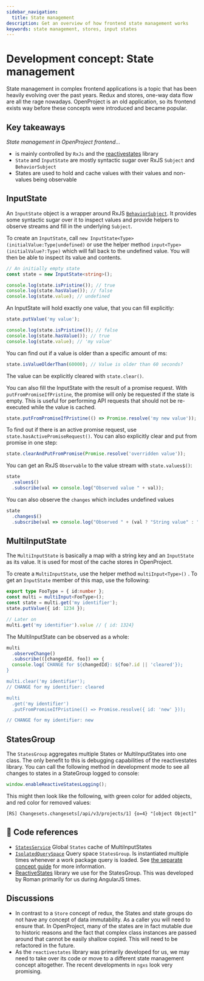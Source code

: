 ```yaml
---
sidebar_navigation:
  title: State management
description: Get an overview of how frontend state management works
keywords: state management, stores, input states
---
```


# Development concept: State management

State management in complex frontend applications is a topic that has been heavily evolving over the past years. Redux and stores, one-way data flow are all the rage nowadays. OpenProject is an old application, so its frontend exists way before these concepts were introduced and became popular.



## Key takeaways

*State management in OpenProject frontend...*

- is mainly controlled by `RxJs` and the [reactivestates](https://github.com/ReactiveStates/reactivestates) library
- `State` and `InputState` are mostly syntactic sugar over RxJS `Subject` and `BehaviorSubject`
- States are used to hold and cache values with their values and non-values being observable



## InputState

An `InputState` object is a wrapper around RxJS [`BehaviorSubject`](https://rxjs.dev/api/index/class/BehaviorSubject). It provides some syntactic sugar over it to inspect values and provide helpers to observe streams and fill in the underlying `Subject`.

To create an `InputState`, call `new InputState<Type>(initialValue:Type|undefined)` or use the helper method `input<Type>(initialValue?:Type)` which will fall back to the undefined value. You will then be able to inspect its value and contents.

```typescript
// An initially empty state
const state = new InputState<string>();

console.log(state.isPristine()); // true
console.log(state.hasValue()); // false
console.log(state.value); // undefined
```



An InputState will hold exactly one value, that you can fill explicitly:

```typescript
state.putValue('my value');

console.log(state.isPristine()); // false
console.log(state.hasValue()); // true
console.log(state.value); // 'my value'
```



You can find out if a value is older than a specific amount of ms:

```typescript
state.isValueOlderThan(60000); // Value is older than 60 seconds?
```



The value can be explicitly cleared with `state.clear()`.

You can also fill the InputState with the result of a promise request. With `putFromPromiseIfPristine`, the promise will only be requested if the state is empty. This is useful for performing API requests that should not be re-executed while the value is cached.

```typescript
state.putFromPromiseIfPristine(() => Promise.resolve('my new value'));
```



To find out if there is an active promise request, use `state.hasActivePromiseRequest()`. You can also explicitly clear and put from promise in one step:

```typescript
state.clearAndPutFromPromise(Promise.resolve('overridden value'));
```



You can get an RxJS `Observable` to the value stream with `state.values$()`:

```typescript
state
  .values$()
  .subscribe(val => console.log("Observed value " + val));
```

You can also observe the `changes` which includes undefined values

```typescript
state
  .changes$()
  .subscribe(val => console.log("Observed " + (val ? "String value" : "Undefined"));
```



## MultiInputState

The `MultiInputState` is basically a map with a string key and an `InputState` as its value. It is used for most of the cache stores in OpenProject.



To create a `MultiInputState`, use the helper method `multiInput<Type>()` . To get an `InputState` member of this map, use the following:

```typescript
export type FooType = { id:number };
const multi = multiInput<FooType>();
const state = multi.get('my identifier');
state.putValue({ id: 1234 });

// Later on
multi.get('my identifier').value // { id: 1324}
```

The MultiInputState can be observed as a whole:

```typescript
multi
  .observeChange()
  .subscribe(([changedId, foo]) => {
  console.log(`CHANGE for ${changedId}: ${foo?.id || 'cleared'});
}

multi.clear('my identifier');
// CHANGE for my identifier: cleared

multi
  .get('my identifier')
  .putFromPromiseIfPristine(() => Promise.resolve({ id: 'new' }));

// CHANGE for my identifier: new
```





## StatesGroup

The `StatesGroup` aggregates multiple States or MultiInputStates into one class. The only benefit to this is debugging capabilities of the reactivestates library. You can call the following method in development mode to see all changes to states in a StateGroup logged to console:

```typescript
window.enableReactiveStatesLogging();
```

This might then look like the following, with green color for added objects, and red color for removed values:

```
[RS] Changesets.changesets[/api/v3/projects/1] {o=4} "[object Object]"
```



## 🔗 Code references

- [`StatesService`](https://github.com/opf/openproject/blob/dev/frontend/src/app/core/states/states.service.ts) Global `States` cache of MultiInputStates
- [`IsolatedQuerySpace`](https://github.com/opf/openproject/blob/dev/frontend/src/app/features/work-packages/directives/query-space/isolated-query-space.ts) Query space `StatesGroup`. Is instantiated multiple times whenever a work package query is loaded. See [the separate concept guide](../queries) for more information.
- [ReactiveStates](https://github.com/ReactiveStates/reactivestates)  library we use for the StatesGroup. This was developed by Roman primarily for us during AngularJS times.


## Discussions

- In contrast to a `Store` concept of redux, the States and state groups do not have any concept of data immutability. As a caller you will need to ensure that. In OpenProject, many of the states are in fact mutable due to historic reasons and the fact that complex class instances are passed around that cannot be easily shallow copied. This will need to be refactored in the future.
- As the `reactivestates` library was primarily developed for us, we may need to take over its code or move to a different state management concept altogether. The recent developments in `ngxs` look very promising.
